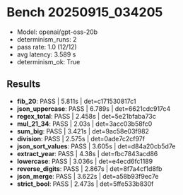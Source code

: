 # Bench 20250915_034205
- Model: openai/gpt-oss-20b
- determinism_runs: 2
- pass rate: 1.0 (12/12)
- avg latency: 3.589 s
- determinism_ok: True

## Results
- **fib_20**: PASS | 5.811s | det=c171530817c1
- **json_uppercase**: PASS | 6.789s | det=6621cdc917c4
- **regex_total**: PASS | 2.458s | det=5e21bfaba73c
- **mul_21_34**: PASS | 2.03s | det=3acc03b58fc0
- **sum_big**: PASS | 3.421s | det=9ac58e03f982
- **division**: PASS | 2.575s | det=0ade7c2cf97f
- **json_sort_values**: PASS | 3.605s | det=d84a20cb5d7e
- **extract_year**: PASS | 4.38s | det=fbc7843acd86
- **lowercase**: PASS | 3.036s | det=e4ecd6fc1189
- **reverse_digits**: PASS | 2.867s | det=8f7a4cf1d8fb
- **json_merge**: PASS | 3.622s | det=a58b93f9ec7e
- **strict_bool**: PASS | 2.473s | det=5ffe533b830f